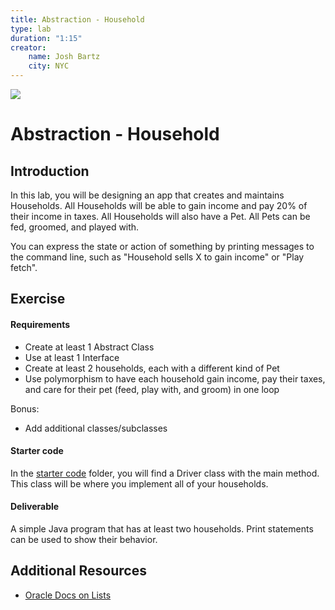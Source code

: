 ```yaml
---
title: Abstraction - Household
type: lab
duration: "1:15"
creator:
    name: Josh Bartz
    city: NYC
---
```


![](https://ga-dash.s3.amazonaws.com/production/assets/logo-9f88ae6c9c3871690e33280fcf557f33.png)

# Abstraction - Household

## Introduction


In this lab, you will be designing an app that creates and maintains Households. All Households will be able to gain income and pay 20% of their income in taxes. All Households will also have a Pet. All Pets can be fed, groomed, and played with.

You can express the state or action of something by printing messages to the command line, such as "Household sells X to gain income" or "Play fetch".

## Exercise

#### Requirements

- Create at least 1 Abstract Class
- Use at least 1 Interface
- Create at least 2 households, each with a different kind of Pet
- Use polymorphism to have each household gain income, pay their taxes, and care for their pet (feed, play with, and groom) in one loop

Bonus:

- Add additional classes/subclasses

#### Starter code

In the [starter code](starter-code) folder, you will find a Driver class with the main method. This class will be where you implement all of your households.

#### Deliverable

A simple Java program that has at least two households. Print statements can be used to show their behavior.


## Additional Resources

- [Oracle Docs on Lists](https://docs.oracle.com/javase/8/docs/api/java/util/List.html)
